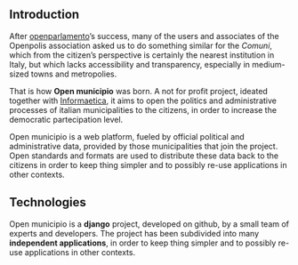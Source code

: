 Introduction
------------
After [openparlamento](http://www.openparlamento.it)’s success,
many of the users and associates of the Openpolis association
asked us to do something similar for the *Comuni*, which from the citizen’s perspective
is certainly the nearest institution in Italy, but which lacks accessibility and transparency,
especially in medium-sized towns and metropolies.

That is how **Open municipio** was born. A not for profit project,
ideated together with [Informaetica](http://www.informaetica.it),
it aims to open the politics and administrative processes of italian municipalities to the citizens,
in order to increase the democratic partecipation level.

Open municipio is a web platform, fueled by official political and administrative data, provided
by those municipalities that join the project.
Open standards and formats are used to distribute these data back to the citizens
in order to keep thing simpler and to possibly re-use applications in other contexts.

Technologies
------------
Open municipio is a **django** project, developed on github, by a small team of experts and developers. 
The project has been subdivided into many **independent applications**, 
in order to keep thing simpler and to possibly re-use applications in other contexts.

